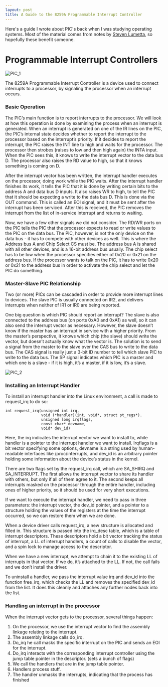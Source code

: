 ```yaml
---
layout: post
title: A Guide to the 8259A Programmable Interrupt Controller
---
```


Here's a guide I wrote about PIC's back when I was studying operating systems. Most of the material comes from notes by [Steven Lumetta](http://lumetta.web.engr.illinois.edu/), so hopefully these benefit someone.

# Programmable Interrupt Controllers

![PIC_1](http://mohsaad.com/imgs/pic_1.png)

The 8259A Programmable Interrupt Controller is a device used to connect interrupts to a processor, by signaling the processor when an interrupt occurs.

### Basic Operation
The PIC’s main function is to report interrupts to the processor. We will look at how this operation is done by examining the process when an interrupt is generated. When an interrupt is generated on one of the IR lines on the PIC, the PIC’s internal state decides whether to report the interrupt to the processor based on the interrupt’s priority. If it decides to report the interrupt, the PIC raises the INT line to high and waits for the processor. The processor then strobes (raises to low and then high again) the INTA input. When the PIC sees this, it knows to write the interrupt vector to the data bus D. The processor also raises the RD value to high, so that it knows something is coming on D.

After the interrupt vector has been written, the interrupt handler executes on the processor, doing work while the PIC waits. After the interrupt handler finishes its work, it tells the PIC that it is done by writing certain bits to the address A and data bus D inputs. It also raises WR to high, to tell the PIC that it should be expecting a write to the data bus D. This is done via the OUT command. This is called an EOI signal, and it must be sent after the interrupt has been serviced. After this is received, the PIC removes the interrupt from the list of in-service interrupt and returns to waiting.

Now, we have a few other signals we did not consider. The RD/WR ports on the    PIC tells the PIC that the processor expects to read or write values to the PIC on the data bus. The PIC, however, is not the only device on the data bus - it has to compete with other devices as well. This is where the Address bus A and Chip Select CS must be. The address bus A is shared with all other devices, and is a 16-bit address bus usually. The chip select has to be low when the processor specifies either of 0x20 or 0x21 on the address bus. If the processor wants to talk on the PIC, it has to write 0x20 or 0x21 to the address bus in order to activate the chip select and let the PIC do something.

### Master-Slave PIC Relationship

Two (or more) PICs can be cascaded in order to provide more interrupt lines to devices. The slave PIC is usually connected on IR2, and delivers interrupts when neither of IR1 or IR0 are being reported.

One big question is which PIC should report an interrupt? The slave is also connected to the address bus (on ports 0xA0 and 0xA1) as well, so it can also send the interrupt vector as necessary. However, the slave doesn’t know if the master has an interrupt in service with a higher priority. From the master’s perspective, it knows which chip (the slave) should write the vector, but doesn’t actually know what the vector is. The solution is to send a signal from the master to the slave over the CAS bus to write to the data bus. The CAS signal is really just a 3-bit ID number to tell which slave PIC to write to the data bus. The SP signal indicates which PIC is a master and which one is a slave - if it is high, it’s a master, if it is low, it’s a slave.

![PIC_2](http://mohsaad.com/imgs/pic_2.png)

### Installing an Interrupt Handler

To install an interrupt handler into the Linux environment, a call is made to request_irq to do so:

~~~
int request_irq(unsigned int irq,
                void (*handler)(int, void*, struct pt_regs*).
                unsigned long irqflags,
                const char* devname,
                void* dev_id)
~~~

Here, the irq indicates the interrupt vector we want to install to, while handler is a pointer to the interrupt handler we want to install. Irqflags is a bit vector specifying some options, devname is a string used by human-readable interfaces like /proc/interrupts, and dev_id is an arbitrary pointer holding some information about the device’s status in the kernel.

There are two flags set by the request_irq call, which are SA_SHIRQ and SA_INTERRUPT. The first allows the interrupt vector to share its handler with others, but only if all of them agree to it. The second keeps all interrupts masked on the processor through the entire handler, including ones of higher priority, so it should be used for very short executions.

If we want to execute the interrupt handler, we need to pass in three parameters: the interrupt vector, the dev_id pointer, and a pointer to a structure holding the values of the registers at the time the interrupt occurred, so we can restore them when we are done.

When a device driver calls request_irq, a new structure is allocated and filled in. This structure is passed into the irq_desc table, which is a table of interrupt descriptors. These descriptors hold a bit vector tracking the status of interrupt, a LL of interrupt handlers, a count of calls to disable the vector, and a spin lock to manage access to the descriptor.

When we have a new interrupt, we attempt to chain it to the existing LL of interrupts in that vector. If we do, it’s attached to the LL. If not, the call fails and we don’t install the driver.

To uninstall a handler, we pass the interrupt value irq and dev_id into the function free_irq, which checks the LL and removes the specified dev_id from the list. It does this cleanly and attaches any further nodes back into the list.


### Handling an interrupt in the processor

When the interrupt vector gets to the processor, several things happen:
1. On the processor, we use the interrupt vector to find the assembly linkage relating to the interrupt.
2. The assembly linkage calls do_irq.
3. Do_irq he call masks the specific interrupt on the PIC and sends an EOI for the interrupt.
4. Do_irq interacts with the corresponding interrupt controller using the jump table pointer in the descriptor. (sets a bunch of flags)
5. We call the handlers that are in the jump table pointer.
6. Handlers process stuff.
7. The handler unmasks the interrupts, indicating that the process has finished

